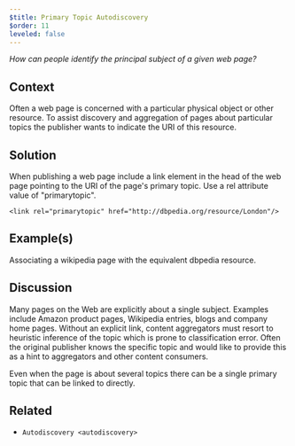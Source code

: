 ```yaml
---
$title: Primary Topic Autodiscovery
$order: 11
leveled: false
---
```


*How can people identify the principal subject of a given web page?*

## Context

Often a web page is concerned with a particular physical object or other resource. To assist discovery and aggregation of pages about particular topics the publisher wants to indicate the URI of this resource.

## Solution

When publishing a web page include a link element in the head of the web page pointing to the URI of the page's primary topic. Use a rel attribute value of "primarytopic".

``<link rel="primarytopic" href="http://dbpedia.org/resource/London"/>``

## Example(s)

Associating a wikipedia page with the equivalent dbpedia resource.

## Discussion

Many pages on the Web are explicitly about a single subject. Examples include Amazon product pages, Wikipedia entries, blogs and company home pages. Without an explicit link, content aggregators must resort to heuristic inference of the topic which is prone to classification error. Often the original publisher knows the specific topic and would like to provide this as a hint to aggregators and other content consumers.

Even when the page is about several topics there can be a single primary topic that can be linked to directly.

## Related

- `Autodiscovery <autodiscovery>`
